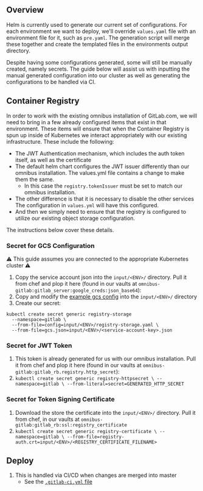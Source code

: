 ## Overview

Helm is currently used to generate our current set of configurations.  For each
environment we want to deploy, we'll override `values.yaml` file with an
environment file for it, such as `pre.yaml`.  The generation script will merge
these together and create the templated files in the environments output
directory.

Despite having some configurations generated, some will still be manually
created, namely secrets. The guide below will assist us with inputting the
manual generated configuration into our cluster as well as generating the
configurations to be handled via CI.

## Container Registry

In order to work with the existing omnibus installation of GitLab.com, we will
need to bring in a few already configured items that exist in that environment.
These items will ensure that when the Container Registry is spun up inside of
Kubernetes we interact appropriately with our existing infrastructure.  These
include the following:
  * The JWT Authentication mechanism, which includes the auth token itself, as
    well as the certificate
  * The default helm chart configures the JWT issuer differently than our
    omnibus installation.  The values.yml file contains a change to make them
    the same.
      * In this case the `registry.tokenIssuer` must be set to match our omnibus
        installation.
  * The other difference is that it is necessary to disable the other services
    The configuration in `values.yml` will have this configured.
  * And then we simply need to ensure that the registry is configured to utilize
    our existing object storage configuration.

The instructions below cover these details.

### Secret for GCS Configuration

:warning: This guide assumes you are connected to the appropriate Kubernetes
cluster :warning:

1. Copy the service account json into the `input/<ENV>/` directory.  Pull it
   from chef and plop it here (found in our vaults at
   `omnibus-gitlab:gitlab_server:google_creds:json_base64`):
1. Copy and modify the [example gcs
   config](https://gitlab.com/charts/gitlab/blob/master/examples/objectstorage/registry.gcs.yaml)
   into the `input/<ENV>/` directory
1. Create our secret: 

```
kubectl create secret generic registry-storage
  --namespace=gitlab \
  --from-file=config=input/<ENV>/registry-storage.yaml \
  --from-file=gcs.json=input/<ENV>/<service-account-key>.json
```

### Secret for JWT Token

1. This token is already generated for us with our omnibus installation.  Pull
   it from chef and plop it here (found in our vaults at
   `omnibus-gitlab:gitlab_rb.registry.http_secret`):
1. `kubectl create secret generic registry-httpsecret \
  --namespace=gitlab \
  --from-literal=secret=GENERATED_HTTP_SECRET`

### Secret for Token Signing Certificate

1. Download the store the certificate into the `input/<ENV>/` directory.  Pull
   it from chef, in our vaults at
   `omnibus-gitlab:gitlab_rb:ssl:registry_certificate`
1. `kubectl create secret generic registry-certificate \
  --namespace=gitlab \
  --from-file=registry-auth.crt=input/<ENV>/<REGISTRY_CERTIFICATE_FILENAME>`

## Deploy

1. This is handled via CI/CD when changes are merged into master
    * See the [`.gitlab-ci.yml` file](../.gitlab-ci.yml)
